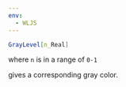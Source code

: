 ```yaml
---
env:
  - WLJS
---
```

```mathematica
GrayLevel[n_Real]
```

where `n` is in a range of `0-1`

gives a corresponding gray color.